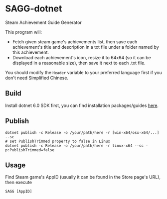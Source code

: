 # SAGG-dotnet
Steam Achievement Guide Generator

This program will:

- Fetch given steam game's achievements list, then save each achievement's title and description in a txt file under a folder named by this achievement.
- Download each achievement's icon, resize it to 64x64 (so it can be displayed in a reasonable size), then save it next to each .txt file.

You should modify the `Header` variable to your preferred language first if you don't need Simplified Chinese.

## Build

Install dotnet 6.0 SDK first, you can find installation packages/guides [here](https://dotnet.microsoft.com/download).

## Publish

```
dotnet publish -c Release -o /your/path/here -r [win-x64/osx-x64/...] --sc
# set PublishTrimmed property to false in Linux
dotnet publish -c Release -o /your/path/here -r linux-x64 --sc -p:PublishTrimmed=false
```

## Usage

Find Steam game's AppID (usually it can be found in the Store page's URL), then execute

```
SAGG [AppID]
```

